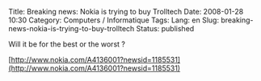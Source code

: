 Title: Breaking news: Nokia is trying to buy Trolltech
Date: 2008-01-28 10:30
Category: Computers / Informatique
Tags:
Lang: en
Slug: breaking-news-nokia-is-trying-to-buy-trolltech
Status: published

Will it be for the best or the worst ?

[http://www.nokia.com/A4136001?newsid=1185531](http://www.nokia.com/A4136001?newsid=1185531)
